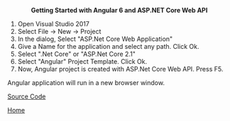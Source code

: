 <p style="text-align: center;"><strong>Getting Started with Angular 6 and ASP.NET Core Web API</strong></p>
<ol>
<li>Open Visual Studio 2017</li>
<li>Select File -&gt; New -&gt; Project</li>
<li>In the dialog, Select "ASP.Net Core Web Application"</li>
<li>Give a Name for the application and select any path. Click Ok.</li>
<li>Select ".Net Core" or "ASP.Net Core 2.1"</li>
<li>Select "Angular" Project Template. Click Ok.</li>
<li>Now, Angular project is created with ASP.Net Core Web API. Press F5.</li>
</ol>
<p>Angular application will run in a new browser window.</p>

<a href="https://github.com/ibabuashok/FrontEnd/tree/master/src/angular/tutorial/angular-getting-started-with-asp.net-core-webapi/Solution" target="_blank">Source Code</a>

<a href="../../">Home</a>

